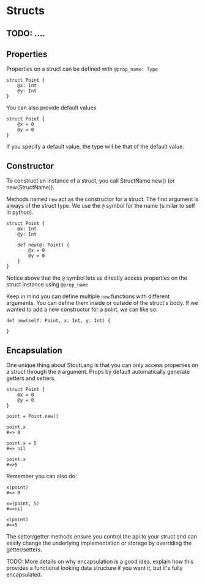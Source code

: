 # Structs

## TODO: ....

## Properties

Properties on a struct can be defined with `@prop_name: Type`

```
struct Point {
    @x: Int
    @y: Int
}
```

You can also provide default values

```
struct Point {
    @x = 0
    @y = 0
}
```

If you specify a default value, the type will be that of the default value.

## Constructor

To construct an instance of a struct, you call StructName.new() (or new(StructName)).

Methods named `new` act as the constructor for a struct. The first argument is always of the struct type. We use the `@` symbol for the name (similar to self in python).

```
struct Point {
    @x: Int
    @y: Int

    def new(@: Point) {
        @x = 0
        @y = 0
    }
}
```

Notice above that the `@` symbol lets us directly access properties on the struct instance using `@prop_name`

Keep in mind you can define multiple `new` functions with different arguments. You can define them inside or outside of the struct's body. If we wanted to add a new constructor for a point, we can like so:

```
def new(self: Point, x: Int, y: Int) {

}
```


## Encapsulation

One unique thing about StoutLang is that you can only access properties on a struct through the `@` argument. Props by default automatically generate getters and setters.

```
struct Point {
    @x = 0
    @y = 0
}

point = Point.new()

point.x
#=> 0

point.x = 5
#=> nil

point.x
#=>5
```

Remember you can also do:

```
x(point)
#=> 0

x=(point, 5)
#=>nil

x(point)
#=>5
```

The setter/getter methods ensure you control the api to your struct and can easily change the underlying implementation or storage by overriding the getter/setters.

TODO: More details on why encapsulation is a good idea, explain how this provides a functional looking data structure if you want it, but it's fully encapsulated.